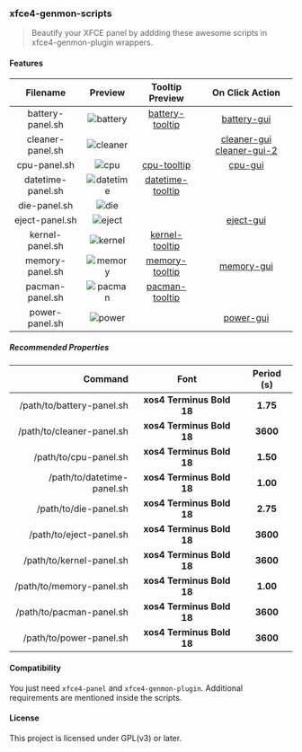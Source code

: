 ### xfce4-genmon-scripts

> Beautify your XFCE panel by addding these awesome scripts in xfce4-genmon-plugin wrappers.

#### Features

| Filename          | Preview     | Tooltip Preview    | On Click Action               |
|:-----------------:|:-----------:|:------------------:|:-----------------------------:|
| battery-panel.sh  | ![battery]  | [battery-tooltip]  | [battery-gui]                 |
| cleaner-panel.sh  | ![cleaner]  |                    | [cleaner-gui] [cleaner-gui-2] |
| cpu-panel.sh      | ![cpu]      | [cpu-tooltip]      | [cpu-gui]                     |
| datetime-panel.sh | ![datetime] | [datetime-tooltip] |                               |
| die-panel.sh      | ![die]      |                    |                               |
| eject-panel.sh    | ![eject]    |                    | [eject-gui]                   |
| kernel-panel.sh   | ![kernel]   | [kernel-tooltip]   |                               |
| memory-panel.sh   | ![memory]   | [memory-tooltip]   | [memory-gui]                  |
| pacman-panel.sh   | ![pacman]   | [pacman-tooltip]   |                               |
| power-panel.sh    | ![power]    |                    | [power-gui]                   |

##### Recommended Properties

| Command                    | Font                      | Period (s) |
|---------------------------:|:-------------------------:|:----------:|
| /path/to/battery-panel.sh  | **xos4 Terminus Bold 18** |  **1.75**  |
| /path/to/cleaner-panel.sh  | **xos4 Terminus Bold 18** |  **3600**  |
| /path/to/cpu-panel.sh      | **xos4 Terminus Bold 18** |  **1.50**  |
| /path/to/datetime-panel.sh | **xos4 Terminus Bold 18** |  **1.00**  |
| /path/to/die-panel.sh      | **xos4 Terminus Bold 18** |  **2.75**  |
| /path/to/eject-panel.sh    | **xos4 Terminus Bold 18** |  **3600**  |
| /path/to/kernel-panel.sh   | **xos4 Terminus Bold 18** |  **3600**  |
| /path/to/memory-panel.sh   | **xos4 Terminus Bold 18** |  **1.00**  |
| /path/to/pacman-panel.sh   | **xos4 Terminus Bold 18** |  **3600**  |
| /path/to/power-panel.sh    | **xos4 Terminus Bold 18** |  **3600**  |

#### Compatibility

You just need `xfce4-panel` and `xfce4-genmon-plugin`. Additional requirements are mentioned inside the scripts.

#### License

This project is licensed under GPL(v3) or later.

[battery]: https://raw.githubusercontent.com/xtonousou/xfce4-genmon-scripts/master/previews/battery-panel/battery.gif "battery"
[battery-tooltip]: https://raw.githubusercontent.com/xtonousou/xfce4-genmon-scripts/master/previews/battery-panel/battery-tooltip.gif "battery-tooltip"
[battery-gui]: https://raw.githubusercontent.com/xtonousou/xfce4-genmon-scripts/master/previews/battery-panel/battery-gui.png "battery-gui"
[cleaner]: https://raw.githubusercontent.com/xtonousou/xfce4-genmon-scripts/master/previews/cleaner-panel/cleaner.png "cleaner"
[cleaner-gui]: https://raw.githubusercontent.com/xtonousou/xfce4-genmon-scripts/master/previews/cleaner-panel/cleaner-gui.png "cleaner-gui"
[cleaner-gui-2]: https://raw.githubusercontent.com/xtonousou/xfce4-genmon-scripts/master/previews/cleaner-panel/cleaner-gui-2.png "cleaner-gui-2"
[cpu]: https://raw.githubusercontent.com/xtonousou/xfce4-genmon-scripts/master/previews/cpu-panel/cpu.gif "cpu"
[cpu-tooltip]: https://raw.githubusercontent.com/xtonousou/xfce4-genmon-scripts/master/previews/cpu-panel/cpu-tooltip.gif "cpu-tooltip"
[cpu-gui]: https://raw.githubusercontent.com/xtonousou/xfce4-genmon-scripts/master/previews/cpu-panel/cpu-gui.png "cpu-gui"
[datetime]: https://raw.githubusercontent.com/xtonousou/xfce4-genmon-scripts/master/previews/datetime-panel/datetime.gif "datetime"
[datetime-tooltip]: https://raw.githubusercontent.com/xtonousou/xfce4-genmon-scripts/master/previews/datetime-panel/datetime-tooltip.png "datetime-tooltip"
[die]: https://raw.githubusercontent.com/xtonousou/xfce4-genmon-scripts/master/previews/die-panel/die.gif "die"
[eject]: https://raw.githubusercontent.com/xtonousou/xfce4-genmon-scripts/master/previews/eject-panel/eject.png "eject"
[eject-gui]: https://raw.githubusercontent.com/xtonousou/xfce4-genmon-scripts/master/previews/eject-panel/eject-gui.png "eject-gui"
[kernel]: https://raw.githubusercontent.com/xtonousou/xfce4-genmon-scripts/master/previews/kernel-panel/kernel.png "kernel"
[kernel-tooltip]: https://raw.githubusercontent.com/xtonousou/xfce4-genmon-scripts/master/previews/kernel-panel/kernel-tooltip.png "kernel-tooltip"
[memory]: https://raw.githubusercontent.com/xtonousou/xfce4-genmon-scripts/master/previews/memory-panel/memory.gif "memory"
[memory-tooltip]: https://raw.githubusercontent.com/xtonousou/xfce4-genmon-scripts/master/previews/memory-panel/memory-tooltip.gif "memory-tooltip"
[memory-gui]: https://raw.githubusercontent.com/xtonousou/xfce4-genmon-scripts/master/previews/memory-panel/memory-gui.png "memory-gui"
[pacman]: https://raw.githubusercontent.com/xtonousou/xfce4-genmon-scripts/master/previews/pacman-panel/pacman.png "pacman"
[pacman-tooltip]: https://raw.githubusercontent.com/xtonousou/xfce4-genmon-scripts/master/previews/pacman-panel/pacman-tooltip.png "pacman-tooltip"
[power]: https://raw.githubusercontent.com/xtonousou/xfce4-genmon-scripts/master/previews/power-panel/power.png "power"
[power-gui]: https://raw.githubusercontent.com/xtonousou/xfce4-genmon-scripts/master/previews/power-panel/power-gui.png "power-gui"

